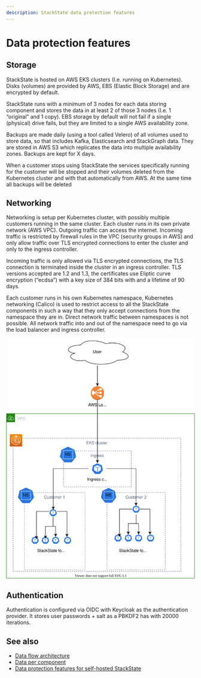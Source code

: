 ```yaml
---
description: StackState data protection features
---
```


# Data protection features

## Storage

StackState is hosted on AWS EKS clusters \(I.e. running on Kubernetes\). Disks \(volumes\) are provided by AWS, EBS \(Elastic Block Storage\) and are encrypted by default.

StackState runs with a minimum of 3 nodes for each data storing component and stores the data in at least 2 of those 3 nodes \(I.e. 1 “original” and 1 copy\). EBS storage by default will not fail if a single \(physical\) drive fails, but they are limited to a single AWS availability zone.

Backups are made daily \(using a tool called Velero\) of all volumes used to store data, so that includes Kafka, Elasticsearch and StackGraph data. They are stored in AWS S3 which replicates the data into multiple availability zones. Backups are kept for X days.

When a customer stops using StackState the services specifically running for the customer will be stopped and their volumes deleted from the Kubernetes cluster and with that automatically from AWS. At the same time all backups will be deleted

## Networking

Networking is setup per Kubernetes cluster, with possibly multiple customers running in the same cluster. Each cluster runs in its own private network \(AWS VPC\). Outgoing traffic can access the internet. Incoming traffic is restricted by firewall rules in the VPC \(security groups in AWS\) and only allow traffic over TLS encrypted connections to enter the cluster and only to the ingress controller.

Incoming traffic is only allowed via TLS encrypted connections, the TLS connection is terminated inside the cluster in an ingress controller. TLS versions accepted are 1.2 and 1.3, the certificates use Eliptic curve encryption \(“ecdsa”\) with a key size of 384 bits with and a lifetime of 90 days.

Each customer runs in his own Kubernetes namespace, Kubernetes networking \(Calico\) is used to restrict access to all the StackState components in such a way that they only accept connections from the namespace they are in. Direct network traffic between namespaces is not possible. All network traffic into and out of the namespace need to go via the load balancer and ingress controller.

![StackState networking](../../../.gitbook/assets/data-protection-saas-networking.svg)

## Authentication

Authentication is configured via OIDC with Keycloak as the authentication provider. It stores user passwords + salt as a PBKDF2 has with 20000 iterations.

## See also

* [Data flow architecture](data-flow-architecture.md "StackState Self-Hosted only")
* [Data per component](data-per-component.md "StackState Self-Hosted only")
* [Data protection features for self-hosted StackState](self-hosted.md "StackState Self-Hosted only")
